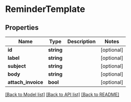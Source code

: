 # ReminderTemplate

## Properties

 Name               | Type       | Description | Notes      
--------------------|------------|-------------|------------
 **id**             | **string** |             | [optional] 
 **label**          | **string** |             | [optional] 
 **subject**        | **string** |             | [optional] 
 **body**           | **string** |             | [optional] 
 **attach_invoice** | **bool**   |             | [optional] 

[[Back to Model list]](../../README.md#documentation-for-models) [[Back to API list]](../../README.md#documentation-for-api-endpoints) [[Back to README]](../../README.md)


